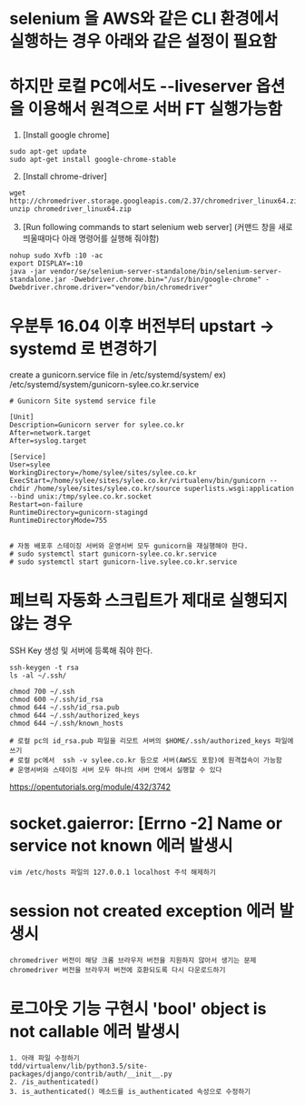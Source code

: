 # selenium 을 AWS와 같은 CLI 환경에서 실행하는 경우 아래와 같은 설정이 필요함
# 하지만 로컬 PC에서도 --liveserver 옵션을 이용해서 원격으로 서버 FT 실행가능함     
1. [Install google chrome]
```
sudo apt-get update
sudo apt-get install google-chrome-stable
```

2. [Install chrome-driver]
```
wget http://chromedriver.storage.googleapis.com/2.37/chromedriver_linux64.zip
unzip chromedriver_linux64.zip
```

3. [Run following commands to start selenium web server]
(커맨드 창을 새로 띄울때마다 아래 명령어를 실행해 줘야함)

```
nohup sudo Xvfb :10 -ac
export DISPLAY=:10
java -jar vendor/se/selenium-server-standalone/bin/selenium-server-standalone.jar -Dwebdriver.chrome.bin="/usr/bin/google-chrome" -Dwebdriver.chrome.driver="vendor/bin/chromedriver"
```

# 우분투 16.04 이후 버전부터 upstart -> systemd 로 변경하기 

create a gunicorn.service file in /etc/systemd/system/
ex) /etc/systemd/system/gunicorn-sylee.co.kr.service

```
# Gunicorn Site systemd service file

[Unit]
Description=Gunicorn server for sylee.co.kr
After=network.target
After=syslog.target

[Service]
User=sylee
WorkingDirectory=/home/sylee/sites/sylee.co.kr
ExecStart=/home/sylee/sites/sylee.co.kr/virtualenv/bin/gunicorn --chdir /home/sylee/sites/sylee.co.kr/source superlists.wsgi:application --bind unix:/tmp/sylee.co.kr.socket
Restart=on-failure
RuntimeDirectory=gunicorn-stagingd
RuntimeDirectoryMode=755


# 자동 배포후 스테이징 서버와 운영서버 모두 gunicorn을 재실행해야 한다.
# sudo systemctl start gunicorn-sylee.co.kr.service
# sudo systemctl start gunicorn-live.sylee.co.kr.service
```

# 페브릭 자동화 스크립트가 제대로 실행되지 않는 경우 

SSH Key 생성 및 서버에 등록해 줘야 한다. 

```
ssh-keygen -t rsa
ls -al ~/.ssh/

chmod 700 ~/.ssh
chmod 600 ~/.ssh/id_rsa
chmod 644 ~/.ssh/id_rsa.pub  
chmod 644 ~/.ssh/authorized_keys
chmod 644 ~/.ssh/known_hosts

# 로컬 pc의 id_rsa.pub 파일을 리모트 서버의 $HOME/.ssh/authorized_keys 파일에 쓰기 
# 로컬 pc에서  ssh -v sylee.co.kr 등으로 서버(AWS도 포함)에 원격접속이 가능함
# 운영서버와 스테이징 서버 모두 하나의 서버 안에서 실행할 수 있다 
```

https://opentutorials.org/module/432/3742

# socket.gaierror: [Errno -2] Name or service not known 에러 발생시 
```
vim /etc/hosts 파일의 127.0.0.1 localhost 주석 해제하기 
```

# session not created exception 에러 발생시 
```
chromedriver 버전이 해당 크롬 브라우저 버전을 지원하지 않아서 생기는 문제
chromedriver 버전을 브라우저 버전에 호환되도록 다시 다운로드하기 
```

# 로그아웃 기능 구현시 'bool' object is not callable 에러 발생시 

```
1. 아래 파일 수정하기 
tdd/virtualenv/lib/python3.5/site-packages/django/contrib/auth/__init__.py
2. /is_authenticated()
3. is_authenticated() 메소드를 is_authenticated 속성으로 수정하기 
```
